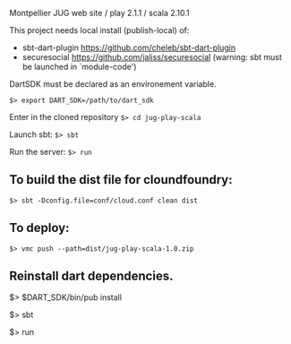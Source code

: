 Montpellier JUG web site / play 2.1.1 / scala 2.10.1

This project needs local install (publish-local) of:
  * sbt-dart-plugin https://github.com/cheleb/sbt-dart-plugin
  * securesocial https://github.com/jaliss/securesocial
(warning: sbt must be launched in `module-code')

DartSDK must be declared as an environement variable. 

`$> export DART_SDK=/path/to/dart_sdk`

Enter in the cloned repository `$> cd jug-play-scala`

Launch sbt: `$> sbt`

Run the server: `$> run`

## To build the dist file for cloundfoundry: 

`$> sbt -Dconfig.file=conf/cloud.conf clean dist`

## To deploy:

`$> vmc push --path=dist/jug-play-scala-1.0.zip`


## Reinstall dart dependencies.

$> $DART_SDK/bin/pub install 

$> sbt

$> run

